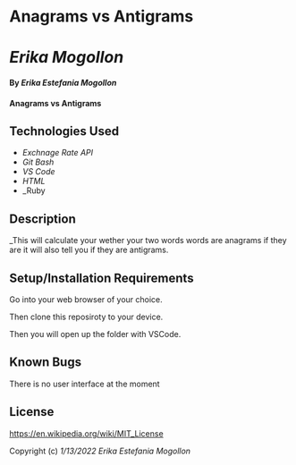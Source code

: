 # Anagrams vs Antigrams
# _Erika Mogollon_

#### By _**Erika Estefania Mogollon**_

#### Anagrams vs Antigrams
## Technologies Used

* _Exchnage Rate API_
* _Git Bash_
* _VS Code_
* _HTML_
* _Ruby

## Description

_This will calculate your wether your two words words are anagrams if they are it will also tell you if they are antigrams. 

## Setup/Installation Requirements

Go into your web browser of your choice.

Then clone this reposiroty to your device.

Then you will open up the folder with VSCode.


## Known Bugs

There is no user interface at the moment

## License

https://en.wikipedia.org/wiki/MIT_License

Copyright (c) _1/13/2022_ _Erika Estefania Mogollon_